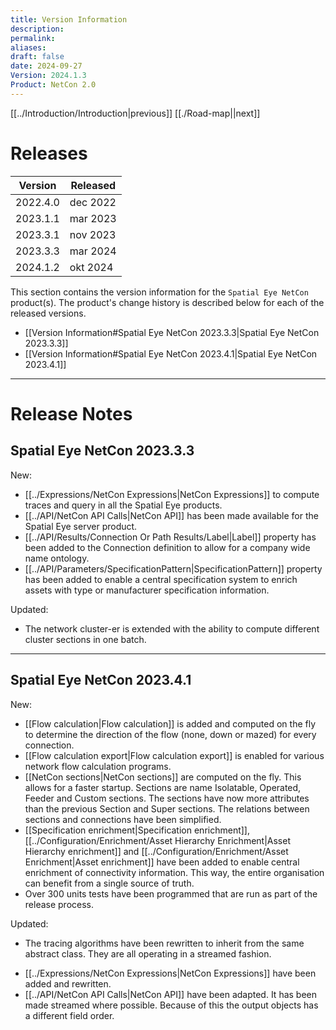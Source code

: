 ```yaml
---
title: Version Information
description: 
permalink: 
aliases: 
draft: false
date: 2024-09-27
Version: 2024.1.3
Product: NetCon 2.0
---
```

[[../Introduction/Introduction|previous]] [[./Road-map||next]]
# Releases

| Version  | Released |
| :------: | -------- |
| 2022.4.0 | dec 2022 |
| 2023.1.1 | mar 2023 |
| 2023.3.1 | nov 2023 |
| 2023.3.3 | mar 2024 |
| 2024.1.2 | okt 2024 |

This section contains the version information for the `Spatial Eye NetCon` product(s). The product's change history is described below for each of the released versions.

- [[Version Information#Spatial Eye NetCon 2023.3.3|Spatial Eye NetCon 2023.3.3]]
- [[Version Information#Spatial Eye NetCon 2023.4.1|Spatial Eye NetCon 2023.4.1]]

---
# Release Notes
## Spatial Eye NetCon 2023.3.3

New:
- [[../Expressions/NetCon Expressions|NetCon Expressions]] to compute traces and query in all the Spatial Eye products.
- [[../API/NetCon API Calls|NetCon API]] has been made available for the Spatial Eye server product.
- [[../API/Results/Connection Or Path Results/Label|Label]] property has been added to the Connection definition to allow for a company wide name ontology.
- [[../API/Parameters/SpecificationPattern|SpecificationPattern]] property has been added to enable a central specification system to enrich assets with type or manufacturer specification information.

Updated:
* The network cluster-er is extended with the ability to compute different cluster sections in one batch.

---
## Spatial Eye NetCon 2023.4.1

New:
- [[Flow calculation|Flow calculation]] is added and computed on the fly to determine the direction of the flow (none, down or mazed) for every connection.
- [[Flow calculation export|Flow calculation export]] is enabled for various network flow calculation programs.
- [[NetCon sections|NetCon sections]] are computed on the fly. This allows for a faster startup. Sections are name Isolatable, Operated, Feeder and Custom sections. The sections have now more attributes than the previous Section and Super sections. The relations between sections and connections have been simplified.
- [[Specification enrichment|Specification enrichment]], [[../Configuration/Enrichment/Asset Hierarchy Enrichment|Asset Hierarchy enrichment]] and [[../Configuration/Enrichment/Asset Enrichment|Asset enrichment]] have been added to enable central enrichment of connectivity information. This way, the entire organisation can benefit from a single source of truth.
- Over 300 units tests have been programmed that are run as part of the release process.

Updated:
* The tracing algorithms have been rewritten to inherit from the same abstract class. They are all operating in a streamed fashion.
- [[../Expressions/NetCon Expressions|NetCon Expressions]] have been added and rewritten.
- [[../API/NetCon API Calls|NetCon API]] have been adapted. It has been made streamed where possible. Because of this the output objects has a different field order.
